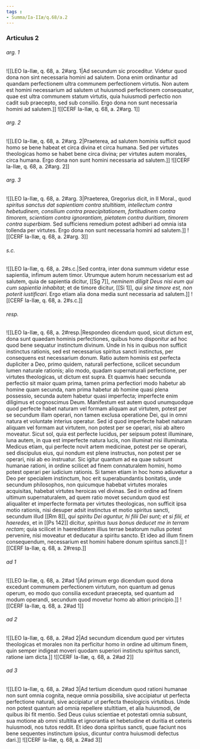 ```yaml
---
tags : 
- Summa/Ia-IIæ/q.68/a.2
---
```


### Articulus 2

###### arg. 1
![[LEO Ia-IIæ, q. 68, a. 2#arg. 1|Ad secundum sic proceditur. Videtur quod dona non sint necessaria homini ad salutem. Dona enim ordinantur ad quandam perfectionem ultra communem perfectionem virtutis. Non autem est homini necessarium ad salutem ut huiusmodi perfectionem consequatur, quae est ultra communem statum virtutis, quia huiusmodi perfectio non cadit sub praecepto, sed sub consilio. Ergo dona non sunt necessaria homini ad salutem.]]
![[CERF Ia-IIæ, q. 68, a. 2#arg. 1]]

###### arg. 2
![[LEO Ia-IIæ, q. 68, a. 2#arg. 2|Praeterea, ad salutem hominis sufficit quod homo se bene habeat et circa divina et circa humana. Sed per virtutes theologicas homo se habet bene circa divina; per virtutes autem morales, circa humana. Ergo dona non sunt homini necessaria ad salutem.]]
![[CERF Ia-IIæ, q. 68, a. 2#arg. 2]]

###### arg. 3
![[LEO Ia-IIæ, q. 68, a. 2#arg. 3|Praeterea, Gregorius dicit, in II Moral., quod *spiritus sanctus dat sapientiam contra stultitiam, intellectum contra hebetudinem, consilium contra praecipitationem, fortitudinem contra timorem, scientiam contra ignorantiam, pietatem contra duritiam, timorem contra superbiam*. Sed sufficiens remedium potest adhiberi ad omnia ista tollenda per virtutes. Ergo dona non sunt necessaria homini ad salutem.]]
![[CERF Ia-IIæ, q. 68, a. 2#arg. 3]]

###### s.c.
![[LEO Ia-IIæ, q. 68, a. 2#s.c.|Sed contra, inter dona summum videtur esse sapientia, infimum autem timor. Utrumque autem horum necessarium est ad salutem, quia de sapientia dicitur, [[Sg 7]], *neminem diligit Deus nisi eum qui cum sapientia inhabitat*; et de timore dicitur, [[Si 1]], *qui sine timore est, non poterit iustificari*. Ergo etiam alia dona media sunt necessaria ad salutem.]]
![[CERF Ia-IIæ, q. 68, a. 2#s.c.]]

###### resp.
![[LEO Ia-IIæ, q. 68, a. 2#resp.|Respondeo dicendum quod, sicut dictum est, dona sunt quaedam hominis perfectiones, quibus homo disponitur ad hoc quod bene sequatur instinctum divinum. Unde in his in quibus non sufficit instinctus rationis, sed est necessarius spiritus sancti instinctus, per consequens est necessarium donum. Ratio autem hominis est perfecta dupliciter a Deo, primo quidem, naturali perfectione, scilicet secundum lumen naturale rationis; alio modo, quadam supernaturali perfectione, per virtutes theologicas, ut dictum est supra. Et quamvis haec secunda perfectio sit maior quam prima, tamen prima perfectiori modo habetur ab homine quam secunda, nam prima habetur ab homine quasi plena possessio, secunda autem habetur quasi imperfecta; imperfecte enim diligimus et cognoscimus Deum. Manifestum est autem quod unumquodque quod perfecte habet naturam vel formam aliquam aut virtutem, potest per se secundum illam operari, non tamen exclusa operatione Dei, qui in omni natura et voluntate interius operatur. Sed id quod imperfecte habet naturam aliquam vel formam aut virtutem, non potest per se operari, nisi ab altero moveatur. Sicut sol, quia est perfecte lucidus, per seipsum potest illuminare, luna autem, in qua est imperfecte natura lucis, non illuminat nisi illuminata. Medicus etiam, qui perfecte novit artem medicinae, potest per se operari, sed discipulus eius, qui nondum est plene instructus, non potest per se operari, nisi ab eo instruatur. Sic igitur quantum ad ea quae subsunt humanae rationi, in ordine scilicet ad finem connaturalem homini, homo potest operari per iudicium rationis. Si tamen etiam in hoc homo adiuvetur a Deo per specialem instinctum, hoc erit superabundantis bonitatis, unde secundum philosophos, non quicumque habebat virtutes morales acquisitas, habebat virtutes heroicas vel divinas. Sed in ordine ad finem ultimum supernaturalem, ad quem ratio movet secundum quod est aliqualiter et imperfecte formata per virtutes theologicas, non sufficit ipsa motio rationis, nisi desuper adsit instinctus et motio spiritus sancti, secundum illud [[Rm 8]], *qui spiritu Dei aguntur, hi filii Dei sunt; et si filii, et haeredes*, et in [[Ps 142]] dicitur, *spiritus tuus bonus deducet me in terram rectam*; quia scilicet in haereditatem illius terrae beatorum nullus potest pervenire, nisi moveatur et deducatur a spiritu sancto. Et ideo ad illum finem consequendum, necessarium est homini habere donum spiritus sancti.]]
![[CERF Ia-IIæ, q. 68, a. 2#resp.]]

###### ad 1
![[LEO Ia-IIæ, q. 68, a. 2#ad 1|Ad primum ergo dicendum quod dona excedunt communem perfectionem virtutum, non quantum ad genus operum, eo modo quo consilia excedunt praecepta, sed quantum ad modum operandi, secundum quod movetur homo ab altiori principio.]]
![[CERF Ia-IIæ, q. 68, a. 2#ad 1]]

###### ad 2
![[LEO Ia-IIæ, q. 68, a. 2#ad 2|Ad secundum dicendum quod per virtutes theologicas et morales non ita perficitur homo in ordine ad ultimum finem, quin semper indigeat moveri quodam superiori instinctu spiritus sancti, ratione iam dicta.]]
![[CERF Ia-IIæ, q. 68, a. 2#ad 2]]

###### ad 3
![[LEO Ia-IIæ, q. 68, a. 2#ad 3|Ad tertium dicendum quod rationi humanae non sunt omnia cognita, neque omnia possibilia, sive accipiatur ut perfecta perfectione naturali, sive accipiatur ut perfecta theologicis virtutibus. Unde non potest quantum ad omnia repellere stultitiam, et alia huiusmodi, de quibus ibi fit mentio. Sed Deus cuius scientiae et potestati omnia subsunt, sua motione ab omni stultitia et ignorantia et hebetudine et duritia et ceteris huiusmodi, nos tutos reddit. Et ideo dona spiritus sancti, quae faciunt nos bene sequentes instinctum ipsius, dicuntur contra huiusmodi defectus dari.]]
![[CERF Ia-IIæ, q. 68, a. 2#ad 3]]


